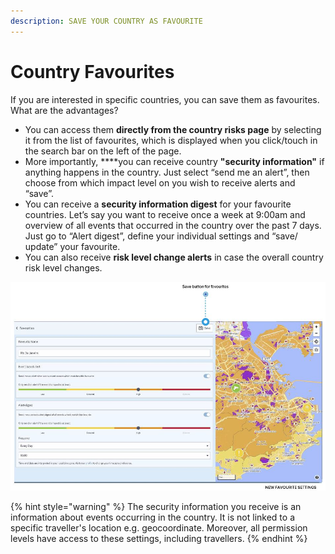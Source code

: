 ```yaml
---
description: SAVE YOUR COUNTRY AS FAVOURITE
---
```


# Country Favourites

If you are interested in specific countries, you can save them as favourites. What are the advantages?

* You can access them **directly from the country risks page** by selecting it from the list of favourites, which is displayed when you click/touch in the search bar on the left of the page. 
* More importantly, ****you can receive country **"security information"** if anything happens in the country. Just select “send me an alert”, then choose from which impact level on you wish to receive alerts and “save”. 
* You can receive a **security information digest** for your favourite countries. Let’s say you want to receive once a week at 9:00am and overview of all events that occurred in the country over the past 7 days. Just go to “Alert digest”, define your individual settings and “save/ update” your favourite. 
* You can also receive **risk level change alerts** in case the overall country risk level changes. 

![](../.gitbook/assets/country-information-favorite-countrys.JPG)

{% hint style="warning" %}
The security information you receive is an information about events occurring in the country. It is not linked to a specific traveller's location e.g. geocoordinate. Moreover, all permission levels have access to these settings, including travellers.
{% endhint %}

